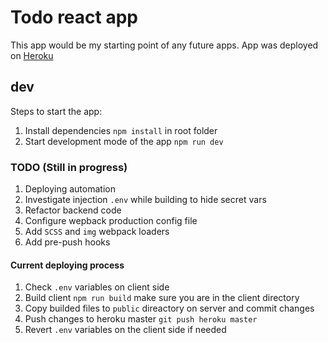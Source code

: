 # Todo react app

This app would be my starting point of any future apps. App was deployed on [Heroku](https://todo-app-mern-pawel-stanecki.herokuapp.com)

## dev

Steps to start the app:

1. Install dependencies `npm install` in root folder
2. Start development mode of the app `npm run dev`

### TODO (Still in progress)

1. Deploying automation
2. Investigate injection `.env` while building to hide secret vars
3. Refactor backend code
4. Configure wepback production config file
5. Add `SCSS` and `img` webpack loaders
6. Add pre-push hooks

#### Current deploying process

1. Check `.env` variables on client side
2. Build client `npm run build` make sure you are in the client directory
3. Copy builded files to `public` direactory on server and commit changes
4. Push changes to heroku master `git push heroku master`
5. Revert `.env` variables on the client side if needed
